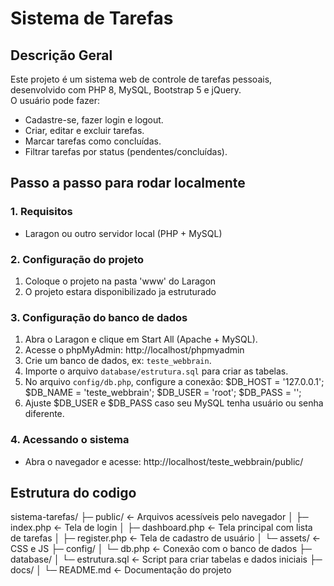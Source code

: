 # Sistema de Tarefas

## Descrição Geral
Este projeto é um sistema web de controle de tarefas pessoais, desenvolvido com PHP 8, MySQL, Bootstrap 5 e jQuery.  
O usuário pode fazer:

- Cadastre-se, fazer login e logout.
- Criar, editar e excluir tarefas.
- Marcar tarefas como concluídas.
- Filtrar tarefas por status (pendentes/concluídas).

## Passo a passo para rodar localmente

### 1. Requisitos
- Laragon ou outro servidor local (PHP + MySQL)

### 2. Configuração do projeto 
1. Coloque o projeto na pasta 'www' do Laragon
2. O projeto estara disponibilizado ja estruturado

### 3. Configuração do banco de dados
1. Abra o Laragon e clique em Start All (Apache + MySQL).  
2. Acesse o phpMyAdmin: http://localhost/phpmyadmin
3. Crie um banco de dados, ex: `teste_webbrain`.  
4. Importe o arquivo `database/estrutura.sql` para criar as tabelas.  
5. No arquivo `config/db.php`, configure a conexão:
$DB_HOST = '127.0.0.1';
$DB_NAME = 'teste_webbrain';
$DB_USER = 'root';
$DB_PASS = '';
6. Ajuste $DB_USER e $DB_PASS caso seu MySQL tenha usuário ou senha diferente.

### 4. Acessando o sistema
- Abra o navegador e acesse: http://localhost/teste_webbrain/public/

## Estrutura do codigo
sistema-tarefas/
├─ public/              ← Arquivos acessíveis pelo navegador
│  ├─ index.php         ← Tela de login
│  ├─ dashboard.php     ← Tela principal com lista de tarefas
│  ├─ register.php      ← Tela de cadastro de usuário
│  └─ assets/           ← CSS e JS 
├─ config/
│  └─ db.php            ← Conexão com o banco de dados
├─ database/
│  └─ estrutura.sql     ← Script para criar tabelas e dados iniciais
├─ docs/
│  └─ README.md         ← Documentação do projeto
